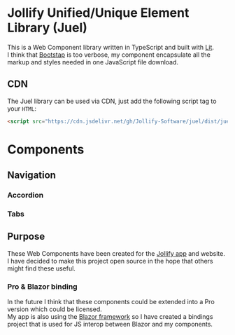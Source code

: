 # Jollify Unified/Unique Element Library (Juel)

This is a Web Component library written in TypeScript and built with [Lit](https://lit.dev/).  
I think that [Bootstap](https://getbootstrap.com/) is too verbose, my component encapsulate all the markup and styles needed in one JavaScript file download.

## CDN

The Juel library can be used via CDN, just add the following script tag to your `HTML`:

```html
<script src="https://cdn.jsdelivr.net/gh/Jollify-Software/juel/dist/juel.js"></script>
```

# Components

## Navigation

### Accordion

### Tabs

## Purpose

These Web Components have been created for the [Jollify app](https://jollify.app) and website.  
I have decided to make this project open source in the hope that others might find these useful.

### Pro & Blazor binding

In the future I think that these components could be extended into a Pro version which could be licensed.  
My app is also using the [Blazor framework](https://dotnet.microsoft.com/en-us/apps/aspnet/web-apps/blazor) so I have created a bindings project that is used for JS interop between Blazor and my components.
